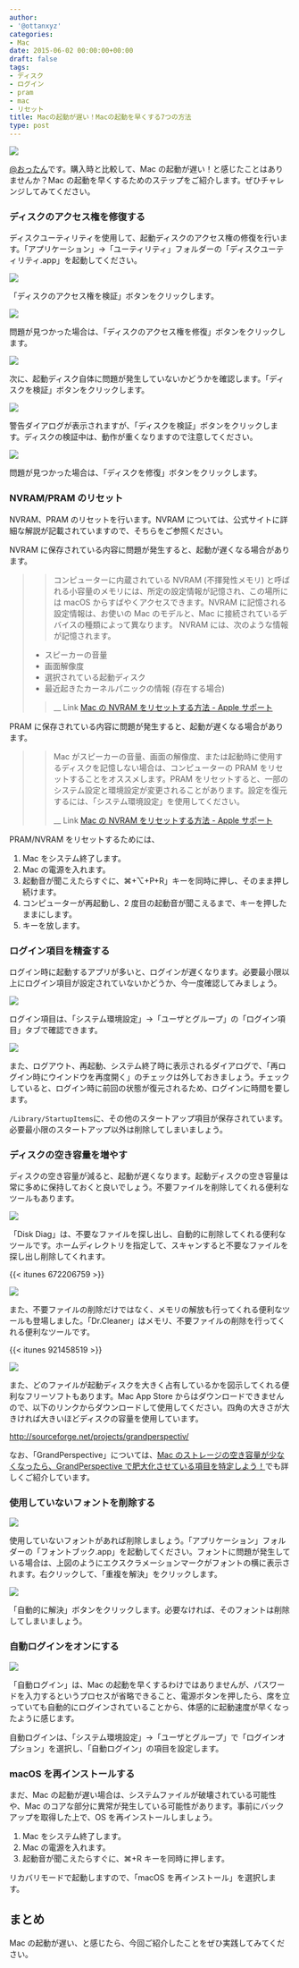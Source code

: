 ```yaml
---
author:
- '@ottanxyz'
categories:
- Mac
date: 2015-06-02 00:00:00+00:00
draft: false
tags:
- ディスク
- ログイン
- pram
- mac
- リセット
title: Macの起動が遅い！Macの起動を早くする7つの方法
type: post
---
```


![](150601-556c56766d7f6.jpg)

[@おったん](https://twitter.com/ottanxyz)です。購入時と比較して、Mac の起動が遅い！と感じたことはありませんか？Mac の起動を早くするためのステップをご紹介します。ぜひチャレンジしてみてください。

### ディスクのアクセス権を修復する

ディスクユーティリティを使用して、起動ディスクのアクセス権の修復を行います。「アプリケーション」→「ユーティリティ」フォルダーの「ディスクユーティリティ.app」を起動してください。

![](150601-556c56779412e.png)

「ディスクのアクセス権を検証」ボタンをクリックします。

![](150601-556c567a2d0e8.png)

問題が見つかった場合は、「ディスクのアクセス権を修復」ボタンをクリックします。

![](150601-556c567cd0a37.png)

次に、起動ディスク自体に問題が発生していないかどうかを確認します。「ディスクを検証」ボタンをクリックします。

![](150601-556c567f549fb.png)

警告ダイアログが表示されますが、「ディスクを検証」ボタンをクリックします。ディスクの検証中は、動作が重くなりますので注意してください。

![](150601-556c5681c81ba.png)

問題が見つかった場合は、「ディスクを修復」ボタンをクリックします。

### NVRAM/PRAM のリセット

NVRAM、PRAM のリセットを行います。NVRAM については、公式サイトに詳細な解説が記載されていますので、そちらをご参照ください。

NVRAM に保存されている内容に問題が発生すると、起動が遅くなる場合があります。

<blockquote>

> コンピューターに内蔵されている NVRAM (不揮発性メモリ) と呼ばれる小容量のメモリには、所定の設定情報が記憶され、この場所には macOS からすばやくアクセスできます。NVRAM に記憶される設定情報は、お使いの Mac のモデルと、Mac に接続されているデバイスの種類によって異なります。
> NVRAM には、次のような情報が記憶されます。

>

- スピーカーの音量
- 画面解像度
- 選択されている起動ディスク
- 最近起きたカーネルパニックの情報 (存在する場合)

> \_\_ Link [Mac の NVRAM をリセットする方法 - Apple サポート](https://support.apple.com/ja-jp/HT204063)

</blockquote>

PRAM に保存されている内容に問題が発生すると、起動が遅くなる場合があります。

<blockquote>

> Mac がスピーカーの音量、画面の解像度、または起動時に使用するディスクを記憶しない場合は、コンピューターの PRAM をリセットすることをオススメします。PRAM をリセットすると、一部のシステム設定と環境設定が変更されることがあります。設定を復元するには、「システム環境設定」を使用してください。
>
> \_\_ Link [Mac の NVRAM をリセットする方法 - Apple サポート](https://support.apple.com/ja-jp/HT204063)

</blockquote>

PRAM/NVRAM をリセットするためには、

1. Mac をシステム終了します。
2. Mac の電源を入れます。
3. 起動音が聞こえたらすぐに、⌘+⌥+P+R」キーを同時に押し、そのまま押し続けます。
4. コンピューターが再起動し、2 度目の起動音が聞こえるまで、キーを押したままにします。
5. キーを放します。

### ログイン項目を精査する

ログイン時に起動するアプリが多いと、ログインが遅くなります。必要最小限以上にログイン項目が設定されていないかどうか、今一度確認してみましょう。

![](150601-556c66ba23b06.png)

ログイン項目は、「システム環境設定」→「ユーザとグループ」の「ログイン項目」タブで確認できます。

![](150601-556c66bd53807.png)

また、ログアウト、再起動、システム終了時に表示されるダイアログで、「再ログイン時にウインドウを再度開く」のチェックは外しておきましょう。チェックしていると、ログイン時に前回の状態が復元されるため、ログインに時間を要します。

`/Library/StartupItems`に、その他のスタートアップ項目が保存されています。必要最小限のスタートアップ以外は削除してしまいましょう。

### ディスクの空き容量を増やす

ディスクの空き容量が減ると、起動が遅くなります。起動ディスクの空き容量は常に多めに保持しておくと良いでしょう。不要ファイルを削除してくれる便利なツールもあります。

![](150601-556c66bf5729f.png)

「Disk Diag」は、不要なファイルを探し出し、自動的に削除してくれる便利なツールです。ホームディレクトリを指定して、スキャンすると不要なファイルを探し出し削除してくれます。

{{< itunes 672206759 >}}

![](150601-556c66c3a383e.png)

また、不要ファイルの削除だけではなく、メモリの解放も行ってくれる便利なツールも登場しました。「Dr.Cleaner」はメモリ、不要ファイルの削除を行ってくれる便利なツールです。

{{< itunes 921458519 >}}

![](150601-556c66c7bbeac.png)

また、どのファイルが起動ディスクを大きく占有しているかを図示してくれる便利なフリーソフトもあります。Mac App Store からはダウンロードできませんので、以下のリンクからダウンロードして使用してください。四角の大きさが大きければ大きいほどディスクの容量を使用しています。

<http://sourceforge.net/projects/grandperspectiv/>

なお、「GrandPerspective」については、[Mac のストレージの空き容量が少なくなったら、GrandPerspective で肥大化させている項目を特定しよう！](/posts/2016/02/mac-storage-grandperspective-6840/)でも詳しくご紹介しています。

### 使用していないフォントを削除する

![](150602-556d855247cf0.png)

使用していないフォントがあれば削除しましょう。「アプリケーション」フォルダーの「フォントブック.app」を起動してください。フォントに問題が発生している場合は、上図のようにエクスクラメーションマークがフォントの横に表示されます。右クリックして、「重複を解決」をクリックします。

![](150602-556d855672ca2.png)

「自動的に解決」ボタンをクリックします。必要なければ、そのフォントは削除してしまいましょう。

### 自動ログインをオンにする

![](150602-556d882579a8f.png)

「自動ログイン」は、Mac の起動を早くするわけではありませんが、パスワードを入力するというプロセスが省略できること、電源ボタンを押したら、席を立っていても自動的にログインされていることから、体感的に起動速度が早くなったように感じます。

自動ログインは、「システム環境設定」→「ユーザとグループ」で「ログインオプション」を選択し、「自動ログイン」の項目を設定します。

### macOS を再インストールする

まだ、Mac の起動が遅い場合は、システムファイルが破壊されている可能性や、Mac のコアな部分に異常が発生している可能性があります。事前にバックアップを取得した上で、OS を再インストールしましょう。

1. Mac をシステム終了します。
2. Mac の電源を入れます。
3. 起動音が聞こえたらすぐに、⌘+R キーを同時に押します。

リカバリモードで起動しますので、「macOS を再インストール」を選択します。

## まとめ

Mac の起動が遅い、と感じたら、今回ご紹介したことをぜひ実践してみてください。
